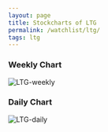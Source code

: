 ```yaml
---
layout: page
title: Stockcharts of LTG
permalink: /watchlist/ltg/
tags: ltg
---
```


### Weekly Chart
![LTG-weekly](http://www.marketwatch.com/kaavio.Webhost/charts/big.chart?nosettings=1&symb=LTG&uf=0&type=4&size=3&sid=11463286&style=1013&freq=2&time=12&ma=6&maval=20,50,200&lf=4&lf2=0&lf3=0&height=510&width=720&mocktick=1)

### Daily Chart
![LTG-daily](http://www.marketwatch.com/kaavio.Webhost/charts/big.chart?nosettings=1&symb=LTG&uf=7168&type=4&size=3&sid=11463286&style=1013&freq=1&time=8&ma=6&maval=20,50,200&lf=4&lf2=0&lf3=0&height=510&width=720&mocktick=1)
